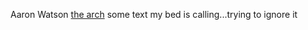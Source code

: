 Aaron Watson
[the arch](https://i.imgur.com/L6zl0.jpg)
some text 
my bed is calling...trying to ignore it